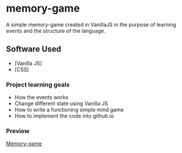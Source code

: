 # memory-game
A simple memory-game created in VanillaJS in the purpose of learning events and the structure of the language. 

## Software Used

* [Vanilla JS] 
* [CSS]

### Project learning goals

* How the events works
* Change different state using Vanilla JS
* How to write a functioning simple mind game
* How to implement the code into github.io

### Preview

[Memory-game]()
